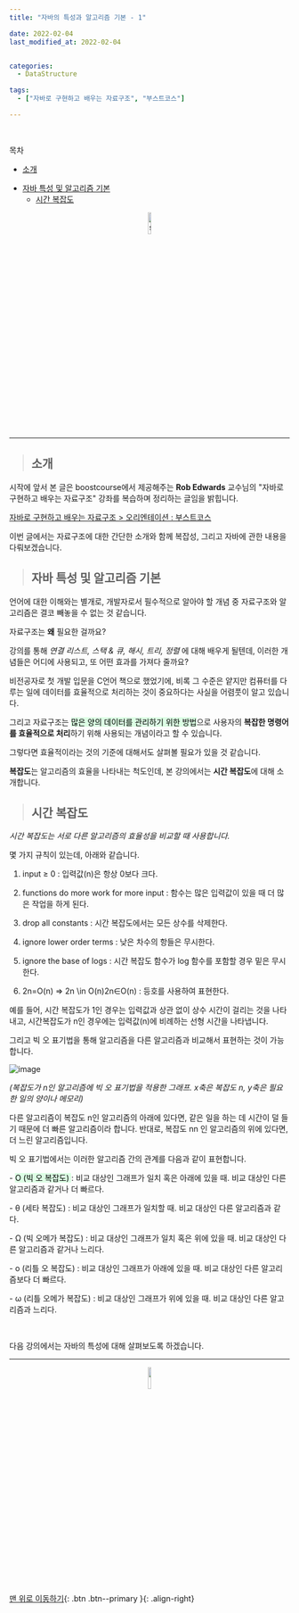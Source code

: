 ```yaml
---
title: "자바의 특성과 알고리즘 기본 - 1"

date: 2022-02-04
last_modified_at: 2022-02-04


categories:
  - DataStructure

tags:
  - ["자바로 구현하고 배우는 자료구조", "부스트코스"]

---
```


<br>

목차

- [소개](#소개)
* [자바 특성 및 알고리즘 기본](#자바-특성-및-알고리즘-기본)    
  * [시간 복잡도](#시간-복잡도)

<p align="center"><img src="https://user-images.githubusercontent.com/70495425/131687801-2b295fb7-6e22-4e70-a1ef-a7dc85b96796.png" alt="sun cloud" height="10%" width="10%" /></p>

---

> ## 소개

시작에 앞서 본 글은 boostcourse에서 제공해주는 **Rob Edwards** 교수님의 "자바로 구현하고 배우는 자료구조" 강좌를 복습하며 정리하는 글임을 밝힙니다.

[자바로 구현하고 배우는 자료구조 > 오리엔테이션 : 부스트코스](https://www.boostcourse.org/cs204/joinLectures/145114)

이번 글에서는 자료구조에 대한 간단한 소개와 함께 복잡성, 그리고 자바에 관한 내용을 다뤄보겠습니다.

> ## 자바 특성 및 알고리즘 기본

언어에 대한 이해와는 별개로, 개발자로서 필수적으로 알아야 할 개념 중 자료구조와 알고리즘은 결코 빼놓을 수 없는 것 같습니다.

자료구조는 **왜** 필요한 걸까요?

강의를 통해 *연결 리스트, 스택 & 큐, 해시, 트리, 정렬* 에 대해 배우게 될텐데, 이러한 개념들은 어디에 사용되고, 또 어떤 효과를 가져다 줄까요?

비전공자로 첫 개발 입문을 C언어 책으로 했었기에, 비록 그 수준은 얕지만 컴퓨터를 다루는 일에 데이터를 효율적으로 처리하는 것이 중요하다는 사실을 어렴풋이 알고 있습니다.

그리고 자료구조는 <mark style='background-color: #dcffe4'>많은 양의 데이터를 관리하기 위한 방법</mark>으로 사용자의 **복잡한 명령어를 효율적으로 처리**하기 위해 사용되는 개념이라고 할 수 있습니다.

그렇다면 효율적이라는 것의 기준에 대해서도 살펴볼 필요가 있을 것 같습니다.

**복잡도**는 알고리즘의 효율을 나타내는 척도인데, 본 강의에서는 **시간 복잡도**에 대해 소개합니다.

> ## 시간 복잡도

_시간 복잡도는 서로 다른 알고리즘의 효율성을 비교할 때 사용합니다._

몇 가지 규칙이 있는데, 아래와 같습니다.

1. input ≥ 0
   : 입력값(n)은 항상 0보다 크다.

2. functions do more work for more input
   : 함수는 많은 입력값이 있을 때 더 많은 작업을 하게 된다.

3. drop all constants
   : 시간 복잡도에서는 모든 상수를 삭제한다.

4. ignore lower order terms
   : 낮은 차수의 항들은 무시한다.

5. ignore the base of logs
   : 시간 복잡도 함수가 log 함수를 포함할 경우 밑은 무시한다.

6. 2n=O(n) => 2n \in O(n)2n∈O(n)
   : 등호를 사용하여 표현한다.

예를 들어, 시간 복잡도가 1인 경우는 입력값과 상관 없이 상수 시간이 걸리는 것을 나타내고, 시간복잡도가 n인 경우에는 입력값(n)에 비례하는 선형 시간을 나타냅니다.

그리고 빅 오 표기법을 통해 알고리즘을 다른 알고리즘과 비교해서 표현하는 것이 가능합니다.

![image](https://user-images.githubusercontent.com/70495425/152557642-71b3c159-5b84-4fda-b8ac-18c2e457c150.png)

_(복잡도가 n인 알고리즘에 빅 오 표기법을 적용한 그래프. x축은 복잡도 n, y축은 필요한 일의 양이나 메모리)_

다른 알고리즘이 복잡도 n인 알고리즘의 아래에 있다면, 같은 일을 하는 데 시간이 덜 들기 때문에 더 빠른 알고리즘이라 합니다. 반대로, 복잡도 nn 인 알고리즘의 위에 있다면, 더 느린 알고리즘입니다.

빅 오 표기법에서는 이러한 알고리즘 간의 관계를 다음과 같이 표현합니다.

- <mark style='background-color: #dcffe4'>O (빅 오 복잡도) </mark>: 비교 대상인 그래프가 일치 혹은 아래에 있을 때. 비교 대상인 다른 알고리즘과 같거나 더 빠르다.

- θ (세타 복잡도) : 비교 대상인 그래프가 일치할 때. 비교 대상인 다른 알고리즘과 같다.

- Ω (빅 오메가 복잡도) : 비교 대상인 그래프가 일치 혹은 위에 있을 때. 비교 대상인 다른 알고리즘과 같거나 느리다.

- o (리틀 오 복잡도) : 비교 대상인 그래프가 아래에 있을 때. 비교 대상인 다른 알고리즘보다 더 빠르다.

- ω (리틀 오메가 복잡도) : 비교 대상인 그래프가 위에 있을 때. 비교 대상인 다른 알고리즘과 느리다.

<br>

다음 강의에서는 자바의 특성에 대해 살펴보도록 하겠습니다.

---

<p align="center"><img src="https://user-images.githubusercontent.com/70495425/131689647-b4d2206e-7ec4-4f7f-a734-6c3bf77c80c3.png" height="10%" width="10%"></p>

[맨 위로 이동하기](#){: .btn .btn--primary }{: .align-right}
